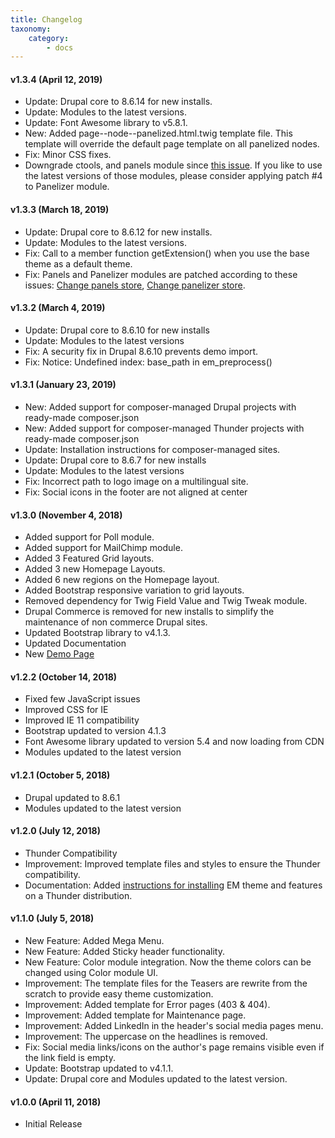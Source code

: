 ```yaml
---
title: Changelog
taxonomy:
    category:
        - docs
---
```


#### v1.3.4 (April 12, 2019)

- Update: Drupal core to 8.6.14 for new installs.
- Update: Modules to the latest versions.
- Update: Font Awesome library to v5.8.1.
- New: Added page--node--panelized.html.twig template file. This template will override the default page template on all panelized nodes.
- Fix: Minor CSS fixes.
- Downgrade ctools, and panels module since [this issue](https://www.drupal.org/project/panelizer/issues/3034080). If you like to use the latest versions of those modules, please consider applying patch #4 to Panelizer module. 

#### v1.3.3 (March 18, 2019)

- Update: Drupal core to 8.6.12 for new installs.
- Update: Modules to the latest versions.
- Fix: Call to a member function getExtension() when you use the base theme as a default theme.
- Fix: Panels and Panelizer modules are patched according to these issues: [Change panels store](https://www.drupal.org/project/panels/issues/3031778), [Change panelizer store](https://www.drupal.org/project/panelizer/issues/3034080).

#### v1.3.2 (March 4, 2019)

- Update: Drupal core to 8.6.10 for new installs
- Update: Modules to the latest versions
- Fix: A security fix in Drupal 8.6.10 prevents demo import.
- Fix: Notice: Undefined index: base_path in em_preprocess()

#### v1.3.1 (January 23, 2019)

- New: Added support for composer-managed Drupal projects with ready-made composer.json
- New: Added support for composer-managed Thunder projects with ready-made composer.json
- Update: Installation instructions for composer-managed sites.
- Update: Drupal core to 8.6.7 for new installs
- Update: Modules to the latest versions
- Fix: Incorrect path to logo image on a multilingual site.
- Fix: Social icons in the footer are not aligned at center


#### v1.3.0 (November 4, 2018)

- Added support for Poll module.
- Added support for MailChimp module.
- Added 3 Featured Grid layouts.
- Added 3 new Homepage Layouts.
- Added 6 new regions on the Homepage layout.
- Added Bootstrap responsive variation to grid layouts.
- Removed dependency for Twig Field Value and Twig Tweak module.
- Drupal Commerce is removed for new installs to simplify the maintenance of non commerce Drupal sites.
- Updated Bootstrap library to v4.1.3.
- Updated Documentation 
- New [Demo Page](https://em.pinkdexo.com/)

#### v1.2.2 (October 14, 2018)

- Fixed few JavaScript issues 
- Improved CSS for IE
- Improved IE 11 compatibility
- Bootstrap updated to version 4.1.3
- Font Awesome library updated to version 5.4 and now loading from CDN
- Modules updated to the latest version

#### v1.2.1 (October 5, 2018)

- Drupal updated to 8.6.1
- Modules updated to the latest version

#### v1.2.0 (July 12, 2018)

- Thunder Compatibility
- Improvement: Improved template files and styles to ensure the Thunder compatibility.
- Documentation: Added [instructions for installing](/using-with-thunder) EM theme and features on a Thunder distribution.

#### v1.1.0 (July 5, 2018)

- New Feature: Added Mega Menu.
- New Feature: Added Sticky header functionality.
- New Feature: Color module integration. Now the theme colors can be changed using Color module UI.
- Improvement: The template files for the Teasers are rewrite from the scratch to provide easy theme customization.
- Improvement: Added template for Error pages (403 & 404).
- Improvement: Added template for Maintenance page.
- Improvement: Added LinkedIn in the header's social media pages menu.
- Improvement: The uppercase on the headlines is removed.
- Fix: Social media links/icons on the author's page remains visible even if the link field is empty.
- Update: Bootstrap updated to v4.1.1.
- Update: Drupal core and Modules updated to the latest version.


#### v1.0.0 (April 11, 2018)

- Initial Release